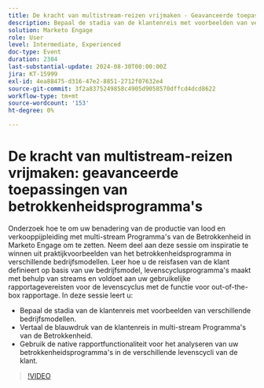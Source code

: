 ```yaml
---
title: De kracht van multistream-reizen vrijmaken - Geavanceerde toepassingen van betrokkenheidsprogramma's
description: Bepaal de stadia van de klantenreis met voorbeelden van verschillende bedrijfsmodellen.  Vertaal de blauwdruk van de klantenreis in multi-stream Programma's van de Betrokkenheid.  Gebruik de native rapportfunctionaliteit voor het analyseren van uw betrokkenheidsprogramma's in de verschillende levenscycli van de klant.
solution: Marketo Engage
role: User
level: Intermediate, Experienced
doc-type: Event
duration: 2384
last-substantial-update: 2024-08-30T00:00:00Z
jira: KT-15999
exl-id: 4ea88475-d316-47e2-8851-2712f07632e4
source-git-commit: 3f2a8375249858c4905d9058570dffcd4dcd8622
workflow-type: tm+mt
source-wordcount: '153'
ht-degree: 0%

---
```


# De kracht van multistream-reizen vrijmaken: geavanceerde toepassingen van betrokkenheidsprogramma&#39;s

Onderzoek hoe te om uw benadering van de productie van lood en verkooppijpleiding met multi-stream Programma&#39;s van de Betrokkenheid in Marketo Engage om te zetten. Neem deel aan deze sessie om inspiratie te winnen uit praktijkvoorbeelden van het betrokkenheidsprogramma in verschillende bedrijfsmodellen. Leer hoe u de reisfasen van de klant definieert op basis van uw bedrijfsmodel, levenscyclusprogramma&#39;s maakt met behulp van streams en voldoet aan uw gebruikelijke rapportagevereisten voor de levenscyclus met de functie voor out-of-the-box rapportage. In deze sessie leert u:

* Bepaal de stadia van de klantenreis met voorbeelden van verschillende bedrijfsmodellen.
* Vertaal de blauwdruk van de klantenreis in multi-stream Programma&#39;s van de Betrokkenheid.
* Gebruik de native rapportfunctionaliteit voor het analyseren van uw betrokkenheidsprogramma&#39;s in de verschillende levenscycli van de klant.

>[!VIDEO](https://video.tv.adobe.com/v/3432942/?learn=on)
